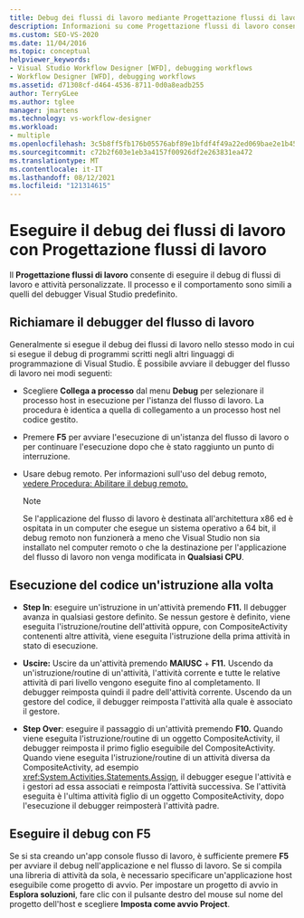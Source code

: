```yaml
---
title: Debug dei flussi di lavoro mediante Progettazione flussi di lavoro
description: Informazioni su come Progettazione flussi di lavoro consente di eseguire il debug di flussi di lavoro e attività personalizzate con un processo simile a quello del debugger Visual Studio predefinito.
ms.custom: SEO-VS-2020
ms.date: 11/04/2016
ms.topic: conceptual
helpviewer_keywords:
- Visual Studio Workflow Designer [WFD], debugging workflows
- Workflow Designer [WFD], debugging workflows
ms.assetid: d71308cf-d464-4536-8711-0d0a8eadb255
author: TerryGLee
ms.author: tglee
manager: jmartens
ms.technology: vs-workflow-designer
ms.workload:
- multiple
ms.openlocfilehash: 3c5b8ff5fb176b05576abf89e1bfdf4f49a22ed069bae2e1b459bc9bcedf696b
ms.sourcegitcommit: c72b2f603e1eb3a4157f00926df2e263831ea472
ms.translationtype: MT
ms.contentlocale: it-IT
ms.lasthandoff: 08/12/2021
ms.locfileid: "121314615"
---
```

# <a name="debug-workflows-with-the-workflow-designer"></a>Eseguire il debug dei flussi di lavoro con Progettazione flussi di lavoro

Il **Progettazione flussi di lavoro** consente di eseguire il debug di flussi di lavoro e attività personalizzate. Il processo e il comportamento sono simili a quelli del debugger Visual Studio predefinito.

## <a name="invoke-the-workflow-debugger"></a>Richiamare il debugger del flusso di lavoro

Generalmente si esegue il debug dei flussi di lavoro nello stesso modo in cui si esegue il debug di programmi scritti negli altri linguaggi di programmazione di Visual Studio. È possibile avviare il debugger del flusso di lavoro nei modi seguenti:

- Scegliere **Collega a processo** dal menu **Debug** per selezionare il processo host in esecuzione per l'istanza del flusso di lavoro. La procedura è identica a quella di collegamento a un processo host nel codice gestito.

- Premere **F5** per avviare l'esecuzione di un'istanza del flusso di lavoro o per continuare l'esecuzione dopo che è stato raggiunto un punto di interruzione.

- Usare debug remoto. Per informazioni sull'uso del debug remoto, [vedere Procedura: Abilitare il debug remoto.](/previous-versions/visualstudio/visual-studio-2010/febz73k0(v=vs.100))

   > [!NOTE]
   > Se l'applicazione del flusso di lavoro è destinata all'architettura x86 ed è ospitata in un computer che esegue un sistema operativo a 64 bit, il debug remoto non funzionerà a meno che Visual Studio non sia installato nel computer remoto o che la destinazione per l'applicazione del flusso di lavoro non venga modificata in **Qualsiasi CPU**.

## <a name="step-through-code"></a>Esecuzione del codice un'istruzione alla volta

- **Step In**: eseguire un'istruzione in un'attività premendo **F11.** Il debugger avanza in qualsiasi gestore definito. Se nessun gestore è definito, viene eseguita l'istruzione/routine dell'attività oppure, con CompositeActivity contenenti altre attività, viene eseguita l'istruzione della prima attività in stato di esecuzione.

- **Uscire:** Uscire da un'attività premendo **MAIUSC** + **F11.** Uscendo da un'istruzione/routine di un'attività, l'attività corrente e tutte le relative attività di pari livello vengono eseguite fino al completamento. Il debugger reimposta quindi il padre dell'attività corrente. Uscendo da un gestore del codice, il debugger reimposta l'attività alla quale è associato il gestore.

- **Step Over**: eseguire il passaggio di un'attività premendo **F10.** Quando viene eseguita l'istruzione/routine di un oggetto CompositeActivity, il debugger reimposta il primo figlio eseguibile del CompositeActivity. Quando viene eseguita l'istruzione/routine di un attività diversa da CompositeActivity, ad esempio <xref:System.Activities.Statements.Assign>, il debugger esegue l'attività e i gestori ad essa associati e reimposta l’attività successiva. Se l'attività eseguita è l'ultima attività figlio di un oggetto CompositeActivity, dopo l'esecuzione il debugger reimposterà l'attività padre.

## <a name="debug-with-f5"></a>Eseguire il debug con F5

Se si sta creando un'app console flusso di lavoro, è sufficiente premere **F5** per avviare il debug nell'applicazione e nel flusso di lavoro. Se si compila una libreria di attività da sola, è necessario specificare un'applicazione host eseguibile come progetto di avvio. Per impostare un progetto di avvio in **Esplora soluzioni**, fare clic con il pulsante destro del mouse sul nome del progetto dell'host e scegliere **Imposta come avvio Project**.
